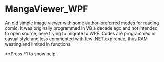 # MangaViewer_WPF
An old simple image viewer with some author-preferred modes for reading comic.
It was originally programmed in VB a decade ago and not intended to open source, here trying to migrate to WPF.
Codes are programmed in casual style and less commented with few .NET expirence, 
thus RAM wasting and limited in functions. 

**Press F1 to show help.
